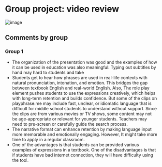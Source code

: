 # Group project: video review

![image](https://github.com/user-attachments/assets/84e2d24a-4001-46ec-897d-9327ef330e56)

## Comments by group

### Group 1

+ The organization of the presentation was good and the examples of how it can be used in education was also meaningful. Typing out subtitles by hand may hard to students and take
+ Students get to hear how phrases are used in real-life contexts with natural pronunciation, intonation, and emotion. This bridges the gap between textbook English and real-world English. Also, The role play element pushes students to use the expressions creatively, which helps with long-term retention and builds confidence. But some of the clips on playphrase.me may include fast, unclear, or idiomatic language that is difficult for middle school students to understand without support. Since the clips are from various movies or TV shows, some content may not be age-appropriate or relevant for younger students. Teachers may need to pre-screen or carefully guide the search process.
+ The narrative format can enhance retention by making language input more memorable and emotionally engaging. However, It might take more time to apply in a regular classroom.
+ One of the advantages is that students can be provided various examples of expressions in a textbook. One of the disadvantages is that if students have bad internet connection, they will have difficulty using the tool.
